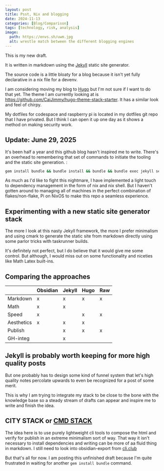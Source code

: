 ```yaml
---
layout: post
title: Psst, Nix and blogging
date: 2024-11-13
categories: [Blog/Comparison]
tags: [technology, risk, analysis]
image:
  path: https://envs.sh/uwm.jpg
  alt: wrestle match between the different blogging engines
---
```


This is my new draft.

It is written in markdown using the [Jekyll](https://jekyllrb.com/) static site generator.

The source code is a little bloaty for a blog because it isn't yet fully declarative in a nix file for a devenv.

I am considering moving my blog to [Hugo](https://gohugo.io/) but I'm not sure if I want to do that yet. The theme I am currently looking at is https://github.com/CaiJimmy/hugo-theme-stack-starter. It has a similar look and feel of chirpy.

My dotfiles for codespace and raspberry pi is located in my dotfiles git repo that I have privated. But I think I can open it up one day as it shows a method on making security work.

## Update: June 29, 2025

It's been half a year and this github blog hasn't inspired me to write. There's an overhead to remembering that set of commands to initiate the tooling and the static site generation. :

```bash
gem install bundle && bundle install && bundle && bundle exec jekyll serve --incremental
```

As much as I'd like to fight this nightmare, I have implemented a light touch to dependency management in the form of nix and nix shell. But I haven't gotten around to managing all of machines in the perfect combination of flakes/non-flake, Pi on NixOS to make this repo a seamless experience.

## Experimenting with a new static site generator stack

The more I look at this nasty Jekyll framework, the more I prefer minimalism and using cmark to generate the static site from markdown directly using some parlor tricks with taskrunner builds.

It's definitely not perfect, but I do believe that it would give me some control. But although, I would miss out on some functionality and niceties like Math Latex built-ins.

## Comparing the approaches

|            | Obsidian | Jekyll | Hugo | Raw |
| ---------- | -------- | ------ | ---- | --- |
| Markdown   | x        | x      | x    | x   |
| Math       | x        | x      |      |     |
| Speed      | x        |        | x    | x   |
| Aesthetics | x        | x      | x    |     |
| Publish    |          | x      | x    | x   |
| GH-integ   |          | x      |      |     |

## Jekyll is probably worth keeping for more high quality posts

But one probably has to design some kind of funnel system that let's high quality notes percolate upwards to even be recognized for a post of some merit.

This is why I am trying to integrate my stack to be close to the bone with the knowledge base so a steady stream of drafts can appear and inspire me to write and finish the idea.

## CITY STACK or [CMD STACK](https://github.com/shaoyanji/cmdstack)

The idea here is to use purely lightweight cli tools to compose the html and verify for publish in an extreme minimalism sort of way. That way it isn't necessary to install dependencies and writing can be more of aa fluid thing in markdown. I still need to look into obsidian-export from [cli.club](https://cli.club)

But that's all for now. I am posting this unfinished draft because I'm quite frustrated in waiting for another `gem install bundle` command.

